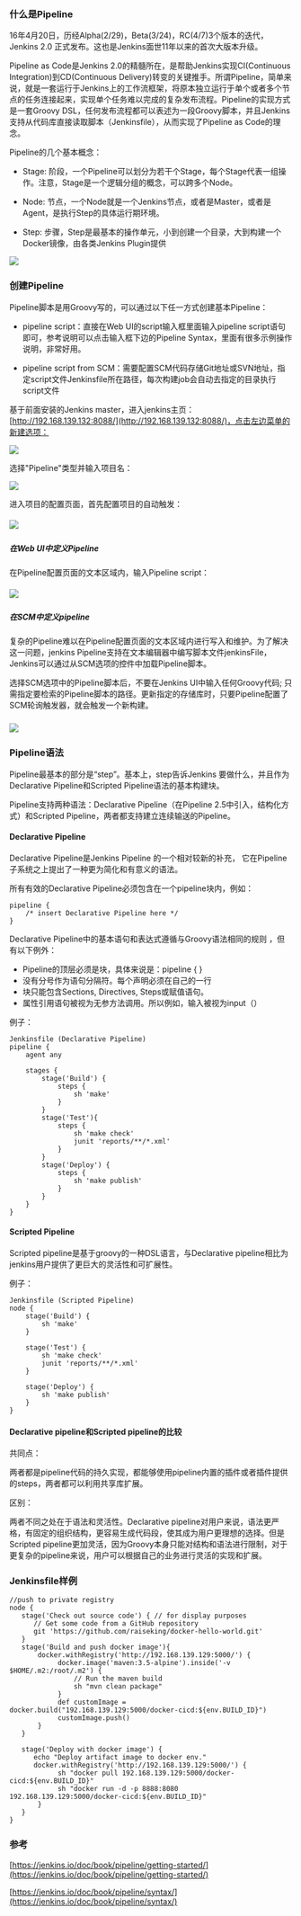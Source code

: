 ### 什么是Pipeline

16年4月20日，历经Alpha\(2/29\)，Beta\(3/24\)，RC\(4/7\)3个版本的迭代，Jenkins 2.0 正式发布。这也是Jenkins面世11年以来的首次大版本升级。

Pipeline as Code是Jenkins  2.0的精髓所在，是帮助Jenkins实现CI\(Continuous Integration\)到CD\(Continuous Delivery\)转变的关键推手。所谓Pipeline，简单来说，就是一套运行于Jenkins上的工作流框架，将原本独立运行于单个或者多个节点的任务连接起来，实现单个任务难以完成的复杂发布流程。Pipeline的实现方式是一套Groovy DSL，任何发布流程都可以表述为一段Groovy脚本，并且Jenkins支持从代码库直接读取脚本（Jenkinsfile），从而实现了Pipeline as Code的理念。

Pipeline的几个基本概念：

* Stage: 阶段，一个Pipeline可以划分为若干个Stage，每个Stage代表一组操作。注意，Stage是一个逻辑分组的概念，可以跨多个Node。

* Node: 节点，一个Node就是一个Jenkins节点，或者是Master，或者是Agent，是执行Step的具体运行期环境。

* Step: 步骤，Step是最基本的操作单元，小到创建一个目录，大到构建一个Docker镜像，由各类Jenkins Plugin提供

![](/assets/import9.png)

### **创建Pipeline**

Pipeline脚本是用Groovy写的，可以通过以下任一方式创建基本Pipeline：

* pipeline script：直接在Web UI的script输入框里面输入pipeline script语句即可，参考说明可以点击输入框下边的Pipeline Syntax，里面有很多示例操作说明，非常好用。

* pipeline script from SCM：需要配置SCM代码存储Git地址或SVN地址，指定script文件Jenkinsfile所在路径，每次构建job会自动去指定的目录执行script文件

基于前面安装的Jenkins master，进入jenkins主页：[http://192.168.139.132:8088/](http://192.168.139.132:8088/)，点击左边菜单的新建选项：

![](/assets/import6.png)

选择"Pipeline"类型并输入项目名：

![](/assets/import5.png)

进入项目的配置页面，首先配置项目的自动触发：

##### ![](/assets/import7.png)

##### **在Web UI中定义Pipeline**

在Pipeline配置页面的文本区域内，输入Pipeline script：

##### ![](/assets/import10.png)

##### **在SCM中定义pipeline**

复杂的Pipeline难以在Pipeline配置页面的文本区域内进行写入和维护。为了解决这一问题，jenkins Pipeline支持在文本编辑器中编写脚本文件jenkinsFile，Jenkins可以通过从SCM选项的控件中加载Pipeline脚本。

选择SCM选项中的Pipeline脚本后，不要在Jenkins UI中输入任何Groovy代码; 只需指定要检索的Pipeline脚本的路径。更新指定的存储库时，只要Pipeline配置了SCM轮询触发器，就会触发一个新构建。

### ![](/assets/import8.png)

### Pipeline语法

Pipeline最基本的部分是“step”。基本上，step告诉Jenkins 要做什么，并且作为Declarative Pipeline和Scripted Pipeline语法的基本构建块。

Pipeline支持两种语法：Declarative Pipeline（在Pipeline 2.5中引入，结构化方式）和Scripted Pipeline，两者都支持建立连续输送的Pipeline。

#### Declarative Pipeline

Declarative Pipeline是Jenkins Pipeline 的一个相对较新的补充， 它在Pipeline子系统之上提出了一种更为简化和有意义的语法。

所有有效的Declarative Pipeline必须包含在一个pipeline块内，例如：

```
pipeline {
    /* insert Declarative Pipeline here */
}
```

Declarative Pipeline中的基本语句和表达式遵循与Groovy语法相同的规则 ，但有以下例外：

* Pipeline的顶层必须是块，具体来说是：pipeline { }
* 没有分号作为语句分隔符。每个声明必须在自己的一行
* 块只能包含Sections, Directives, Steps或赋值语句。
* 属性引用语句被视为无参方法调用。所以例如，输入被视为input（）

例子：

```
Jenkinsfile (Declarative Pipeline)
pipeline {
    agent any 

    stages {
        stage('Build') { 
            steps { 
                sh 'make' 
            }
        }
        stage('Test'){
            steps {
                sh 'make check'
                junit 'reports/**/*.xml' 
            }
        }
        stage('Deploy') {
            steps {
                sh 'make publish'
            }
        }
    }
}
```

#### Scripted Pipeline

Scripted pipeline是基于groovy的一种DSL语言，与Declarative pipeline相比为jenkins用户提供了更巨大的灵活性和可扩展性。

例子：

```
Jenkinsfile (Scripted Pipeline)
node {
    stage('Build') {
        sh 'make'
    }

    stage('Test') {
        sh 'make check'
        junit 'reports/**/*.xml'
    }

    stage('Deploy') {
        sh 'make publish'
    }
}
```

#### Declarative pipeline和Scripted pipeline的比较

共同点：

两者都是pipeline代码的持久实现，都能够使用pipeline内置的插件或者插件提供的steps，两者都可以利用共享库扩展。

区别：

两者不同之处在于语法和灵活性。Declarative pipeline对用户来说，语法更严格，有固定的组织结构，更容易生成代码段，使其成为用户更理想的选择。但是Scripted pipeline更加灵活，因为Groovy本身只能对结构和语法进行限制，对于更复杂的pipeline来说，用户可以根据自己的业务进行灵活的实现和扩展。

### Jenkinsfile样例

```
//push to private registry
node {
   stage('Check out source code') { // for display purposes
      // Get some code from a GitHub repository
      git 'https://github.com/raiseking/docker-hello-world.git'
   }
   stage('Build and push docker image'){
       docker.withRegistry('http://192.168.139.129:5000/') {
            docker.image('maven:3.5-alpine').inside('-v $HOME/.m2:/root/.m2') {
                // Run the maven build
                sh "mvn clean package"
            }
            def customImage = docker.build("192.168.139.129:5000/docker-cicd:${env.BUILD_ID}")
            customImage.push()
       }
   }

   stage('Deploy with docker image') {
      echo "Deploy artifact image to docker env."
      docker.withRegistry('http://192.168.139.129:5000/') {
            sh "docker pull 192.168.139.129:5000/docker-cicd:${env.BUILD_ID}"
            sh "docker run -d -p 8888:8080 192.168.139.129:5000/docker-cicd:${env.BUILD_ID}"
       }
   }
}
```

### 参考

[https://jenkins.io/doc/book/pipeline/getting-started/](https://jenkins.io/doc/book/pipeline/getting-started/)

[https://jenkins.io/doc/book/pipeline/syntax/](https://jenkins.io/doc/book/pipeline/syntax/)

